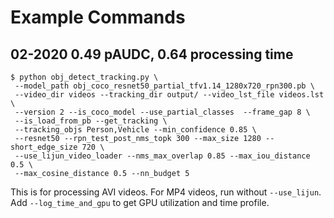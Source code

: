 # Example Commands

## 02-2020 0.49 pAUDC, 0.64 processing time
```
$ python obj_detect_tracking.py \
 --model_path obj_coco_resnet50_partial_tfv1.14_1280x720_rpn300.pb \
 --video_dir videos --tracking_dir output/ --video_lst_file videos.lst \
 --version 2 --is_coco_model --use_partial_classes  --frame_gap 8 \
 --is_load_from_pb --get_tracking \
 --tracking_objs Person,Vehicle --min_confidence 0.85 \
 --resnet50 --rpn_test_post_nms_topk 300 --max_size 1280 --short_edge_size 720 \
 --use_lijun_video_loader --nms_max_overlap 0.85 --max_iou_distance 0.5 \
 --max_cosine_distance 0.5 --nn_budget 5
```
This is for processing AVI videos. For MP4 videos, run without `--use_lijun`.
Add `--log_time_and_gpu` to get GPU utilization and time profile.
